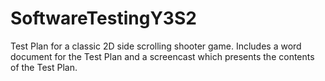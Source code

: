 # SoftwareTestingY3S2
Test Plan for a classic 2D side scrolling shooter game. Includes a word document for the Test Plan and a screencast which presents the contents of the Test Plan.
